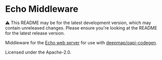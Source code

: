 # Echo Middleware

⚠️ This README may be for the latest development version, which may contain unreleased changes. Please ensure you're looking at the README for the latest release version.

Middleware for the [Echo web server](https://github.com/labstack/echo) for use with [deepmap/oapi-codegen](https://github.com/deepmap/oapi-codegen).

Licensed under the Apache-2.0.
